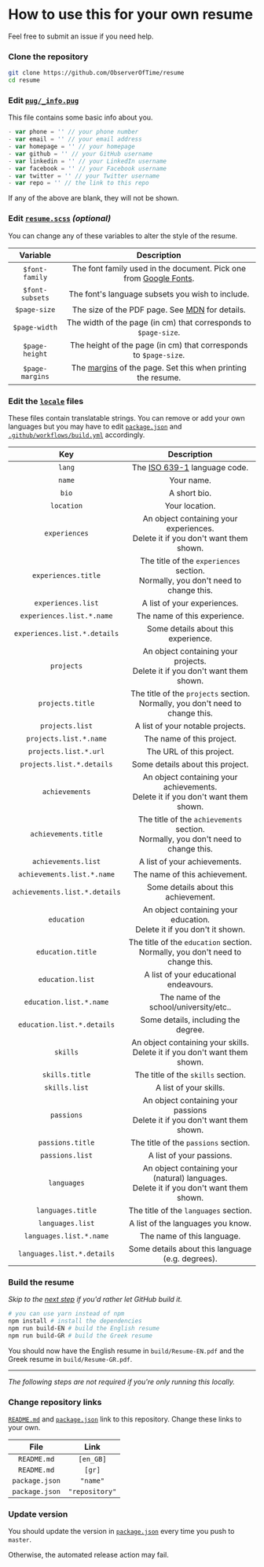 # How to use this for your own resume

Feel free to submit an issue if you need help.

### Clone the repository

```sh
git clone https://github.com/ObserverOfTime/resume
cd resume
```

### Edit [`pug/_info.pug`](pug/_info.pug)

This file contains some basic info about you.

```js
- var phone = '' // your phone number
- var email = '' // your email address
- var homepage = '' // your homepage
- var github = '' // your GitHub username
- var linkedin = '' // your LinkedIn username
- var facebook = '' // your Facebook username
- var twitter = '' // your Twitter username
- var repo = '' // the link to this repo
```

If any of the above are blank, they will not be shown.

### Edit [`resume.scss`](resume.scss) *(optional)*

You can change any of these variables to alter the style of the resume.

|    Variable     |                         Description                          |
| :-------------: | :----------------------------------------------------------: |
| `$font-family`  | The font family used in the document. Pick one from [Google Fonts][fonts]. |
| `$font-subsets` |       The font's language subsets you wish to include.       |
|  `$page-size`   |    The size of the PDF page. See [MDN][size] for details.     |
|  `$page-width`  | The width of the page (in cm) that corresponds to `$page-size`. |
| `$page-height`  | The height of the page (in cm) that corresponds to `$page-size`. |
| `$page-margins` | The [margins][margin] of the page. Set this when printing the resume. |

[fonts]: https://fonts.google.com/
[size]: https://developer.mozilla.org/en-US/docs/Web/CSS/@page/size
[margin]: https://developer.mozilla.org/en-US/docs/Web/CSS/margin

### Edit the [`locale`](locale) files

These files contain translatable strings.
You can remove or add your own languages
but you may have to edit [`package.json`](package.json) and
[`.github/workflows/build.yml`](.github/workflows/build.yml) accordingly.

|              Key              |                         Description                          |
| :---------------------------: | :----------------------------------------------------------: |
|            `lang`             |                The [ISO 639-1][] language code.              |
|            `name`             |                          Your name.                          |
|             `bio`             |                         A short bio.                         |
|          `location`           |                        Your location.                        |
|         `experiences`         | An object containing your experiences.<br>Delete it if you don't want them shown. |
|      `experiences.title`      | The title of the `experiences` section.<br>Normally, you don't need to change this. |
|      `experiences.list`       |                 A list of your experiences.                  |
|   `experiences.list.*.name`   |                 The name of this experience.                 |
| `experiences.list.*.details`  |             Some details about this experience.              |
|          `projects`           | An object containing your projects.<br>Delete it if you don't want them shown. |
|       `projects.title`        | The title of the `projects` section.<br>Normally, you don't need to change this. |
|        `projects.list`        |               A list of your notable projects.               |
|    `projects.list.*.name`     |                  The name of this project.                   |
|     `projects.list.*.url`     |                   The URL of this project.                   |
|   `projects.list.*.details`   |               Some details about this project.               |
|        `achievements`         | An object containing your achievements.<br>Delete it if you don't want them shown. |
|     `achievements.title`      | The title of the `achievements` section.<br>Normally, you don't need to change this. |
|      `achievements.list`      |                 A list of your achievements.                 |
|  `achievements.list.*.name`   |                The name of this achievement.                 |
| `achievements.list.*.details` |             Some details about this achievement.             |
|          `education`          | An object containing your education.<br>Delete it if you don't it shown. |
|       `education.title`       | The title of the `education` section.<br>Normally, you don't need to change this. |
|       `education.list`        |            A list of your educational endeavours.            |
|    `education.list.*.name`    |           The name of the school/university/etc..            |
|  `education.list.*.details`   |             Some details, including the degree.              |
|           `skills`            | An object containing your skills.<br>Delete it if you don't want them shown. |
|        `skills.title`         |              The title of the `skills` section.              |
|         `skills.list`         |                    A list of your skills.                    |
|          `passions`           | An object containing your passions<br>Delete it if you don't want them shown. |
|       `passions.title`        |             The title of the `passions` section.             |
|        `passions.list`        |                   A list of your passions.                   |
|          `languages`          | An object containing your (natural) languages.<br>Delete it if you don't want them shown. |
|       `languages.title`       |            The title of the `languages` section.             |
|       `languages.list`        |              A list of the languages you know.               |
|    `languages.list.*.name`    |                  The name of this language.                  |
|  `languages.list.*.details`   |       Some details about this language (e.g. degrees).       |

[ISO 639-1]: https://www.w3docs.com/learn-html/html-language-codes.html#iso-639-1-language-codes-6

### Build the resume

*Skip to the [next step](#change-repository-links) if you'd rather let GitHub build it.*

```sh
# you can use yarn instead of npm
npm install # install the dependencies
npm run build-EN # build the English resume
npm run build-GR # build the Greek resume
```

You should now have the English resume in `build/Resume-EN.pdf`
and the Greek resume in `build/Resume-GR.pdf`.

---

*The following steps are not required if you're only running this locally.*

### Change repository links

[`README.md`](README.md) and [`package.json`](package.json) link to this repository.
Change these links to your own.

|      File      |      Link      |
| :------------: | :------------: |
|  `README.md`   |   `[en_GB]`    |
|  `README.md`   |     `[gr]`     |
| `package.json` |    `"name"`    |
| `package.json` | `"repository"` |

### Update version

You should update the version in [`package.json`](package.json) every time you push to `master`.

Otherwise, the automated release action may fail.
